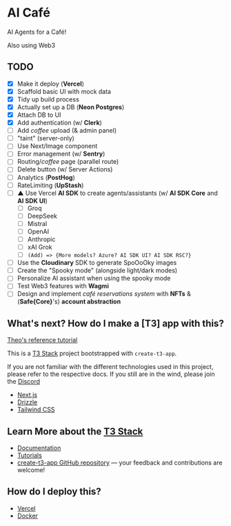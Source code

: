 # AI Café

AI Agents for a Café!

Also using Web3

## TODO

- [x] Make it deploy (**Vercel**)
- [x] Scaffold basic UI with mock data
- [x] Tidy up build process
- [x] Actually set up a DB (**Neon Postgres**)
- [x] Attach DB to UI
- [x] Add authentication (w/ **Clerk**)
- [ ] Add _coffee_ upload (& admin panel)
- [ ] "taint" (server-only)
- [ ] Use Next/Image component
- [ ] Error management (w/ **Sentry**)
- [ ] Routing/_coffee_ page (parallel route)
- [ ] Delete button (w/ Server Actions)
- [ ] Analytics (**PostHog**)
- [ ] RateLimiting (**UpStash**)
- [ ] **▲** Use Vercel **AI SDK** to create agents/assistants (w/ **AI SDK
      Core** and **AI SDK UI**)
  - [ ] Groq
  - [ ] DeepSeek
  - [ ] Mistral
  - [ ] OpenAI
  - [ ] Anthropic
  - [ ] xAI Grok
  - [ ] `(Add) => {More models? Azure? AI SDK UI? AI SDK RSC?}`
- [ ] Use the **Cloudinary** SDK to generate SpoOoOky images
- [ ] Create the "Spooky mode" (alongside light/dark modes)
- [ ] Personalize AI assistant when using the spooky mode
- [ ] Test Web3 features with **Wagmi**
- [ ] Design and implement _café reservations system_ with **NFTs** &
      (**Safe{Core}**'s) **account abstraction**

## What's next? How do I make a [T3] app with this?

[Theo's reference tutorial](https://www.youtube.com/watch?v=d5x0JCZbAJs)

This is a [T3 Stack](https://create.t3.gg/) project bootstrapped with
`create-t3-app`.

If you are not familiar with the different technologies used in this project,
please refer to the respective docs. If you still are in the wind, please join
the [Discord](https://t3.gg/discord)

- [Next.js](https://nextjs.org)
- [Drizzle](https://orm.drizzle.team)
- [Tailwind CSS](https://tailwindcss.com)

## Learn More about the [T3 Stack](https://create.t3.gg/)

- [Documentation](https://create.t3.gg/)
- [Tutorials](https://create.t3.gg/en/faq#what-learning-resources-are-currently-available)
- [create-t3-app GitHub repository](https://github.com/t3-oss/create-t3-app) —
  your feedback and contributions are welcome!

## How do I deploy this?

- [Vercel](https://create.t3.gg/en/deployment/vercel)
- [Docker](https://create.t3.gg/en/deployment/docker)
